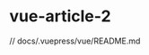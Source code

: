 # vue-article-2
// docs/.vuepress/vue/README.md
<template>
  <div class="test-demo">
    {{ msg }}
    <hello></hello>
    <el-button>button</el-button>
  </div>
</template>

<script>
export default {
  data () {
    return {
      msg: 'Hello VuePress!'
    }
  }
}
</script>